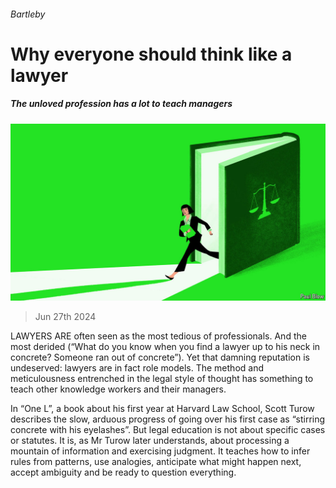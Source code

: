 ###### Bartleby

# Why everyone should think like a lawyer 

##### The unloved profession has a lot to teach managers 

![image](images/20240629_WBD001.jpg) 

> Jun 27th 2024 

LAWYERS ARE often seen as the most tedious of professionals. And the most derided (“What do you know when you find a lawyer up to his neck in concrete? Someone ran out of concrete”). Yet that damning reputation is undeserved: lawyers are in fact role models. The method and meticulousness entrenched in the legal style of thought has something to teach other knowledge workers and their managers. 

In “One L”, a book about his first year at Harvard Law School, Scott Turow describes the slow, arduous progress of going over his first case as “stirring concrete with his eyelashes”. But legal education is not about specific cases or statutes. It is, as Mr Turow later understands, about processing a mountain of information and exercising judgment. It teaches how to infer rules from patterns, use analogies, anticipate what might happen next, accept ambiguity and be ready to question everything. 


